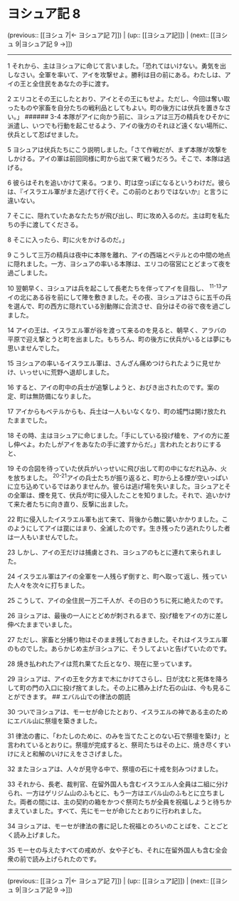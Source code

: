 # ヨシュア記 8

(previous:: [[ヨシュ 7|← ヨシュア記 7]]) | (up:: [[ヨシュア記]]) | (next:: [[ヨシュ 9|ヨシュア記 9 →]])

***




1 
それから、主はヨシュアに命じて言いました。「恐れてはいけない。勇気を出しなさい。全軍を率いて、アイを攻撃せよ。勝利は目の前にある。わたしは、アイの王と全住民をあなたの手に渡す。 



2 
エリコとその王にしたとおり、アイとその王にもせよ。ただし、今回は奪い取ったものや家畜を自分たちの戦利品としてもよい。町の後方には伏兵を置きなさい。」 ###### 3-4 本隊がアイに向かう前に、ヨシュアは三万の精兵をひそかに派遣し、いつでも行動を起こせるよう、アイの後方のそれほど遠くない場所に、伏兵として忍ばせました。 



5 
ヨシュアは伏兵たちにこう説明しました。「さて作戦だが、まず本隊が攻撃をしかける。アイの軍は前回同様に町から出て来て戦うだろう。そこで、本隊は逃げる。 



6 
彼らはそれを追いかけて来る。つまり、町は空っぽになるというわけだ。彼らは、『イスラエル軍がまた逃げて行くぞ。この前のとおりではないか』と言うに違いない。 



7 
そこに、隠れていたあなたたちが飛び出し、町に攻め入るのだ。主は町を私たちの手に渡してくださる。 



8 
そこに入ったら、町に火をかけるのだ。」 



9 
こうして三万の精兵は夜中に本隊を離れ、アイの西端とベテルとの中間の地点に隠れました。一方、ヨシュアの率いる本隊は、エリコの宿営にとどまって夜を過ごしました。 



10 
翌朝早く、ヨシュアは兵を起こして長老たちを伴ってアイを目指し、 <sup class="versenum">11-13</sup>アイの北にある谷を前にして陣を敷きました。その夜、ヨシュアはさらに五千の兵を選んで、町の西方に隠れている別動隊に合流させ、自分はその谷で夜を過ごしました。 



14 
アイの王は、イスラエル軍が谷を渡って来るのを見ると、朝早く、アラバの平原で迎え撃とうと町を出ました。もちろん、町の後方に伏兵がいるとは夢にも思いませんでした。 



15 
ヨシュアの率いるイスラエル軍は、さんざん痛めつけられたように見せかけ、いっせいに荒野へ退却しました。 



16 
すると、アイの町中の兵士が追撃しようと、おびき出されたのです。案の定、町は無防備になりました。 



17 
アイからもベテルからも、兵士は一人もいなくなり、町の城門は開け放たれたままでした。 



18 
その時、主はヨシュアに命じました。「手にしている投げ槍を、アイの方に差し伸べよ。わたしがアイをあなたの手に渡すからだ。」言われたとおりにすると、 



19 
その合図を待っていた伏兵がいっせいに飛び出して町の中になだれ込み、火を放ちました。 <sup class="versenum">20-21</sup>アイの兵士たちが振り返ると、町から上る煙が空いっぱいに立ち込めているではありませんか。彼らは逃げ場を失いました。ヨシュアとその全軍は、煙を見て、伏兵が町に侵入したことを知りました。それで、追いかけて来た者たちに向き直り、反撃に出ました。 



22 
町に侵入したイスラエル軍も出て来て、背後から敵に襲いかかりました。このようにしてアイは罠にはまり、全滅したのです。生き残ったり逃れたりした者は一人もいませんでした。 



23 
しかし、アイの王だけは捕虜とされ、ヨシュアのもとに連れて来られました。 



24 
イスラエル軍はアイの全軍を一人残らず倒すと、町へ取って返し、残っていた人々を次々に打ちました。 



25 
こうして、アイの全住民一万二千人が、その日のうちに死に絶えたのです。 



26 
ヨシュアは、最後の一人にとどめが刺されるまで、投げ槍をアイの方に差し伸べたままでいました。 



27 
ただし、家畜と分捕り物はそのまま残しておきました。それはイスラエル軍のものでした。あらかじめ主がヨシュアに、そうしてよいと告げていたのです。 



28 
焼き払われたアイは荒れ果てた丘となり、現在に至っています。 



29 
ヨシュアは、アイの王を夕方まで木にかけてさらし、日が沈むと死体を降ろして町の門の入口に投げ捨てました。その上に積み上げた石の山は、今も見ることができます。 ## エバル山での律法の朗読 



30 
ついでヨシュアは、モーセが命じたとおり、イスラエルの神である主のためにエバル山に祭壇を築きました。 



31 
律法の書に、「わたしのために、のみを当てたことのない石で祭壇を築け」と言われているとおりに。祭壇が完成すると、祭司たちはその上に、焼き尽くすいけにえと和解のいけにえをささげました。 



32 
またヨシュアは、人々が見守る中で、祭壇の石に十戒を刻みつけました。 



33 
それから、長老、裁判官、在留外国人も含むイスラエル人全員は二組に分けられ、一方はゲリジム山のふもとに、もう一方はエバル山のふもとに立ちました。両者の間には、主の契約の箱をかつぐ祭司たちが全員を祝福しようと待ちかまえていました。すべて、先にモーセが命じたとおりに行われました。 



34 
ヨシュアは、モーセが律法の書に記した祝福とのろいのことばを、ことごとく読み上げました。 



35 
モーセの与えたすべての戒めが、女や子ども、それに在留外国人も含む全会衆の前で読み上げられたのです。

***

(previous:: [[ヨシュ 7|← ヨシュア記 7]]) | (up:: [[ヨシュア記]]) | (next:: [[ヨシュ 9|ヨシュア記 9 →]])
